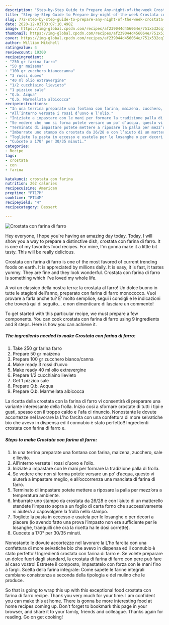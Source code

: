 ```yaml
---
description: "Step-by-Step Guide to Prepare Any-night-of-the-week Crostata con farina di farro"
title: "Step-by-Step Guide to Prepare Any-night-of-the-week Crostata con farina di farro"
slug: 772-step-by-step-guide-to-prepare-any-night-of-the-week-crostata-con-farina-di-farro
date: 2020-12-03T03:07:10.498Z
image: https://img-global.cpcdn.com/recipes/af239044d456064e/751x532cq70/crostata-con-farina-di-farro-recipe-main-photo.jpg
thumbnail: https://img-global.cpcdn.com/recipes/af239044d456064e/751x532cq70/crostata-con-farina-di-farro-recipe-main-photo.jpg
cover: https://img-global.cpcdn.com/recipes/af239044d456064e/751x532cq70/crostata-con-farina-di-farro-recipe-main-photo.jpg
author: William Mitchell
ratingvalue: 4
reviewcount: 19300
recipeingredient:
- "250 gr farina farro"
- "50 gr maizena"
- "100 gr zucchero biancocanna"
- "3 rossi duovo"
- "40 ml olio extravergine"
- "1/2 cucchiaino lievieto"
- "1 pizzico sale"
- "Q.b. Acqua"
- "Q.b. Marmellata albicocca"
recipeinstructions:
- "In una terrina preparate una fontana con farina, maizena, zucchero, sale e lievito."
- "All’interno versate i rossi d’uovo e l’olio."
- "Iniziate a impastare con le mani per formare la tradizione palla di frolla."
- "Se vedere che non si forma potete versare un po’ d’acqua, questo vi aiuterà a impastare meglio, e all’occorrenza una manciata di farina di farro."
- "Terminato di impastare potete mettere a riposare la palla per mezz’ora a temperatura ambiente."
- "Imburrate uno stampo da crostata da 26/28 e con l’aiuto di un matterello stendete l’impasto sopra a un foglio di carta forno che successivamente vi aiuterà a capovolgere la frolla nello stampo."
- "Togliete la pasta in eccesso e usatela per le losanghe o per decori a piacere (io avendo fatto una prova l’impasto non era sufficiente per le losanghe, tranquilli che ora la ricetta ha le dosi corrette)."
- "Cuocete a 170° per 30/35 minuti."
categories:
- Recipe
tags:
- crostata
- con
- farina

katakunci: crostata con farina 
nutrition: 262 calories
recipecuisine: American
preptime: "PT17M"
cooktime: "PT44M"
recipeyield: "4"
recipecategory: Dessert

---
```



![Crostata con farina di farro](https://img-global.cpcdn.com/recipes/af239044d456064e/751x532cq70/crostata-con-farina-di-farro-recipe-main-photo.jpg)

Hey everyone, I hope you're having an amazing day today. Today, I will show you a way to prepare a distinctive dish, crostata con farina di farro. It is one of my favorites food recipes. For mine, I'm gonna make it a little bit tasty. This will be really delicious.

Crostata con farina di farro is one of the most favored of current trending foods on earth. It is appreciated by millions daily. It is easy, it is fast, it tastes yummy. They are fine and they look wonderful. Crostata con farina di farro is something which I've loved my whole life.

A voi un classico della nostra terra: la crostata al farro! Un dolce buono in tutte le stagioni dell&#39;anno, preparato con farina di farro monococco. Vuoi provare a farla anche tu? E&#39; molto semplice, segui i consigli e le indicazioni che troverà qui di seguito… e non dimenticare di lasciare un commento!


To get started with this particular recipe, we must prepare a few components. You can cook crostata con farina di farro using 9 ingredients and 8 steps. Here is how you can achieve it.

<!--inarticleads1-->

##### The ingredients needed to make Crostata con farina di farro:

1. Take 250 gr farina farro
1. Prepare 50 gr maizena
1. Prepare 100 gr zucchero bianco/canna
1. Make ready 3 rossi d’uovo
1. Make ready 40 ml olio extravergine
1. Prepare 1/2 cucchiaino lievieto
1. Get 1 pizzico sale
1. Prepare Q.b. Acqua
1. Prepare Q.b. Marmellata albicocca


La ricetta della crostata con la farina di farro vi consentirà di preparare una variante interessante della frolla. Inizio così a sfornare crostate di tutti i tipi e gusti, spesso con il troppo caldo e l&#39;afa ci rinuncio. Nonostante le dovute accortezze nel lavorare la L&#39;ho farcita con una confettura di more selvatiche bio che avevo in dispensa ed il connubio è stato perfetto!! Ingredienti crostata con farina di farro e. 

<!--inarticleads2-->

##### Steps to make Crostata con farina di farro:

1. In una terrina preparate una fontana con farina, maizena, zucchero, sale e lievito.
1. All’interno versate i rossi d’uovo e l’olio.
1. Iniziate a impastare con le mani per formare la tradizione palla di frolla.
1. Se vedere che non si forma potete versare un po’ d’acqua, questo vi aiuterà a impastare meglio, e all’occorrenza una manciata di farina di farro.
1. Terminato di impastare potete mettere a riposare la palla per mezz’ora a temperatura ambiente.
1. Imburrate uno stampo da crostata da 26/28 e con l’aiuto di un matterello stendete l’impasto sopra a un foglio di carta forno che successivamente vi aiuterà a capovolgere la frolla nello stampo.
1. Togliete la pasta in eccesso e usatela per le losanghe o per decori a piacere (io avendo fatto una prova l’impasto non era sufficiente per le losanghe, tranquilli che ora la ricetta ha le dosi corrette).
1. Cuocete a 170° per 30/35 minuti.


Nonostante le dovute accortezze nel lavorare la L&#39;ho farcita con una confettura di more selvatiche bio che avevo in dispensa ed il connubio è stato perfetto!! Ingredienti crostata con farina di farro e. Se volete preparare un dolce fuori dagli standard, la crostata di farina di farro con pere può fare al caso vostro! Estraete il composto, impastatelo con forza con le mani fino a fargli. Scelta della farina integrale: Come sapete le farine integrali cambiano consistenza a seconda della tipologia e del mulino che le produce. 

So that is going to wrap this up with this exceptional food crostata con farina di farro recipe. Thank you very much for your time. I am confident you can make this at home. There is gonna be more interesting food at home recipes coming up. Don't forget to bookmark this page in your browser, and share it to your family, friends and colleague. Thanks again for reading. Go on get cooking!
